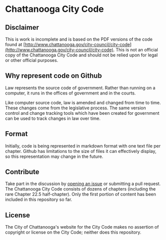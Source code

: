 # Chattanooga City Code

## Disclaimer

This is work is incomplete and is based on the PDF versions of the code found at [http://www.chattanooga.gov/city-council/city-code](http://www.chattanooga.gov/city-council/city-code). This is not an official copy of the Chattanooga City Code and should not be relied upon for legal or other official purposes.

## Why represent code on Github

Law represents the source code of government. Rather than running on a computer, it runs in the offices of government and in the courts.

Like computer source code, law is amended and changed from time to time. These changes come from the legislative process. The same version control and change tracking tools which have been created for government can be used to track changes in law over time.

## Format

Initially, code is being represented in markdown format with one text file per chapter. Github has limitations to the size of files it can effectively display, so this representation may change in the future.

## Contribute

Take part in the discussion by [opening an issue]() or submitting a pull request. The Chattanooga City Code consists of dozens of chapters (including the rare Chapter 22.5 half-chapter). Only the first portion of content has been included in this repository so far.

## License

The City of Chattanooga's website for the City Code makes no assertion of copyright or license on the City Code; neither does this repository.